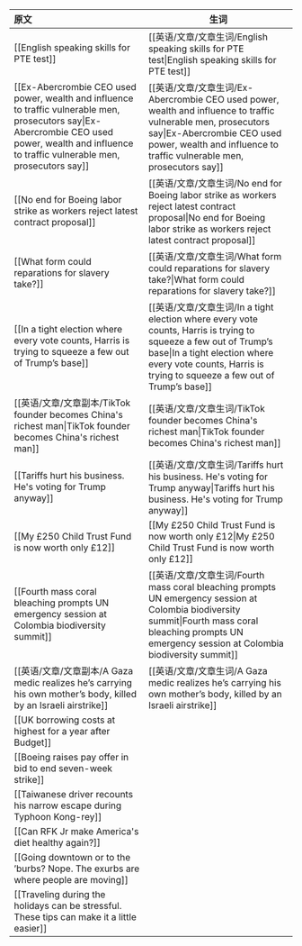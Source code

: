 

| 原文                                                                                                                                                                                                 | 生词                                                                                                                                                                                                                    |
| :------------------------------------------------------------------------------------------------------------------------------------------------------------------------------------------------- | --------------------------------------------------------------------------------------------------------------------------------------------------------------------------------------------------------------------- |
| [[English speaking skills for PTE test]]                                                                                                                                                           | [[英语/文章/文章生词/English speaking skills for PTE test\|English speaking skills for PTE test]]                                                                                                                             |
| [[Ex-Abercrombie CEO used power, wealth and influence to traffic vulnerable men, prosecutors say\|Ex-Abercrombie CEO used power, wealth and influence to traffic vulnerable men, prosecutors say]] | [[英语/文章/文章生词/Ex-Abercrombie CEO used power, wealth and influence to traffic vulnerable men, prosecutors say\|Ex-Abercrombie CEO used power, wealth and influence to traffic vulnerable men, prosecutors say]]         |
| [[No end for Boeing labor strike as workers reject latest contract proposal]]                                                                                                                      | [[英语/文章/文章生词/No end for Boeing labor strike as workers reject latest contract proposal\|No end for Boeing labor strike as workers reject latest contract proposal]]                                                   |
| [[What form could reparations for slavery take?]]                                                                                                                                                  | [[英语/文章/文章生词/What form could reparations for slavery take?\|What form could reparations for slavery take?]]                                                                                                           |
| [[In a tight election where every vote counts, Harris is trying to squeeze a few out of Trump’s base]]                                                                                             | [[英语/文章/文章生词/In a tight election where every vote counts, Harris is trying to squeeze a few out of Trump’s base\|In a tight election where every vote counts, Harris is trying to squeeze a few out of Trump’s base]] |
| [[英语/文章/文章副本/TikTok founder becomes China's richest man\|TikTok founder becomes China's richest man]]                                                                                              | [[英语/文章/文章生词/TikTok founder becomes China's richest man\|TikTok founder becomes China's richest man]]                                                                                                                 |
| [[Tariffs hurt his business. He's voting for Trump anyway]]                                                                                                                                        | [[英语/文章/文章生词/Tariffs hurt his business. He's voting for Trump anyway\|Tariffs hurt his business. He's voting for Trump anyway]]                                                                                       |
| [[My £250 Child Trust Fund is now worth only £12]]                                                                                                                                                 | [[My £250 Child Trust Fund is now worth only £12\|My £250 Child Trust Fund is now worth only £12]]                                                                                                                    |
| [[Fourth mass coral bleaching prompts UN emergency session at Colombia biodiversity summit]]                                                                                                       | [[英语/文章/文章生词/Fourth mass coral bleaching prompts UN emergency session at Colombia biodiversity summit\|Fourth mass coral bleaching prompts UN emergency session at Colombia biodiversity summit]]                     |
| [[英语/文章/文章副本/A Gaza medic realizes he’s carrying his own mother’s body, killed by an Israeli airstrike]]                                                                                           | [[英语/文章/文章生词/A Gaza medic realizes he’s carrying his own mother’s body, killed by an Israeli airstrike]]                                                                                                              |
| [[UK borrowing costs at highest for a year after Budget]]                                                                                                                                          |                                                                                                                                                                                                                       |
| [[Boeing raises pay offer in bid to end seven-week strike]]                                                                                                                                        |                                                                                                                                                                                                                       |
| [[Taiwanese driver recounts his narrow escape during Typhoon Kong-rey]]                                                                                                                            |                                                                                                                                                                                                                       |
| [[Can RFK Jr make America's diet healthy again?]]                                                                                                                                                  |                                                                                                                                                                                                                       |
| [[Going downtown or to the ’burbs? Nope. The exurbs are where people are moving]]                                                                                                                  |                                                                                                                                                                                                                       |
| [[Traveling during the holidays can be stressful. These tips can make it a little easier]]                                                                                                         |                                                                                                                                                                                                                       |
